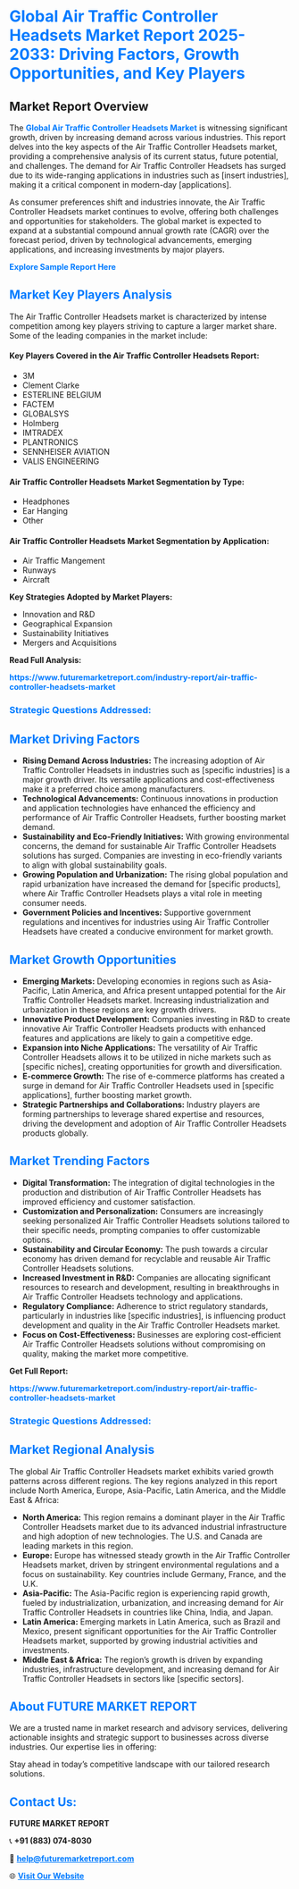 <h1 style="color: #007BFF;">Global Air Traffic Controller Headsets Market Report 2025-2033: Driving Factors, Growth Opportunities, and Key Players</h1>

<section id="overview">
<h2>Market Report Overview</h2>
<p>The <a href="https://www.futuremarketreport.com/industry-report/air-traffic-controller-headsets-market" style="color: #007BFF; text-decoration: none;"><strong>Global Air Traffic Controller Headsets Market</strong></a> is witnessing significant growth, driven by increasing demand across various industries. This report delves into the key aspects of the Air Traffic Controller Headsets market, providing a comprehensive analysis of its current status, future potential, and challenges. The demand for Air Traffic Controller Headsets has surged due to its wide-ranging applications in industries such as [insert industries], making it a critical component in modern-day [applications].</p>
<p>As consumer preferences shift and industries innovate, the Air Traffic Controller Headsets market continues to evolve, offering both challenges and opportunities for stakeholders. The global market is expected to expand at a substantial compound annual growth rate (CAGR) over the forecast period, driven by technological advancements, emerging applications, and increasing investments by major players.</p>
</section>

<section id="overview">
<p><a href="https://www.futuremarketreport.com/request-sample/reportId=48501" style="color: #007BFF; text-decoration: none;"><strong>Explore Sample Report Here</strong></a></p>
</section>

<section id="key-players">
<h2 style="color: #007BFF;">Market Key Players Analysis</h2>
<p>The Air Traffic Controller Headsets market is characterized by intense competition among key players striving to capture a larger market share. Some of the leading companies in the market include:</p>
<h4>Key Players Covered in the Air Traffic Controller Headsets Report:</h4>
<ul><li>3M</li><li>Clement Clarke</li><li>ESTERLINE BELGIUM</li><li>FACTEM</li><li>GLOBALSYS</li><li>Holmberg</li><li>IMTRADEX</li><li>PLANTRONICS</li><li>SENNHEISER AVIATION</li><li>VALIS ENGINEERING</li></ul>
<h4>Air Traffic Controller Headsets Market Segmentation by Type:</h4>
<ul><li>Headphones</li><li>Ear Hanging</li><li>Other</li></ul>

<h4>Air Traffic Controller Headsets Market Segmentation by Application:</h4>
<ul><li>Air Traffic Mangement</li><li>Runways</li><li>Aircraft</li></ul>
<p><strong>Key Strategies Adopted by Market Players:</strong></p>
<ul>
<li>Innovation and R&D</li>
<li>Geographical Expansion</li>
<li>Sustainability Initiatives</li>
<li>Mergers and Acquisitions</li>
</ul>
</section>

<section>
<p><strong>Read Full Analysis: </strong></p><a href="https://www.futuremarketreport.com/industry-report/air-traffic-controller-headsets-market" style="color: #007BFF; text-decoration: none;"><strong>https://www.futuremarketreport.com/industry-report/air-traffic-controller-headsets-market</strong></a>
<h3 style="color: #007BFF;">Strategic Questions Addressed:</h3>
</section>

<section id="driving-factors">
<h2 style="color: #007BFF;">Market Driving Factors</h2>
<ul>
<li><strong>Rising Demand Across Industries:</strong> The increasing adoption of Air Traffic Controller Headsets in industries such as [specific industries] is a major growth driver. Its versatile applications and cost-effectiveness make it a preferred choice among manufacturers.</li>
<li><strong>Technological Advancements:</strong> Continuous innovations in production and application technologies have enhanced the efficiency and performance of Air Traffic Controller Headsets, further boosting market demand.</li>
<li><strong>Sustainability and Eco-Friendly Initiatives:</strong> With growing environmental concerns, the demand for sustainable Air Traffic Controller Headsets solutions has surged. Companies are investing in eco-friendly variants to align with global sustainability goals.</li>
<li><strong>Growing Population and Urbanization:</strong> The rising global population and rapid urbanization have increased the demand for [specific products], where Air Traffic Controller Headsets plays a vital role in meeting consumer needs.</li>
<li><strong>Government Policies and Incentives:</strong> Supportive government regulations and incentives for industries using Air Traffic Controller Headsets have created a conducive environment for market growth.</li>
</ul>
</section>

<section id="growth-opportunities">
<h2 style="color: #007BFF;">Market Growth Opportunities</h2>
<ul>
<li><strong>Emerging Markets:</strong> Developing economies in regions such as Asia-Pacific, Latin America, and Africa present untapped potential for the Air Traffic Controller Headsets market. Increasing industrialization and urbanization in these regions are key growth drivers.</li>
<li><strong>Innovative Product Development:</strong> Companies investing in R&D to create innovative Air Traffic Controller Headsets products with enhanced features and applications are likely to gain a competitive edge.</li>
<li><strong>Expansion into Niche Applications:</strong> The versatility of Air Traffic Controller Headsets allows it to be utilized in niche markets such as [specific niches], creating opportunities for growth and diversification.</li>
<li><strong>E-commerce Growth:</strong> The rise of e-commerce platforms has created a surge in demand for Air Traffic Controller Headsets used in [specific applications], further boosting market growth.</li>
<li><strong>Strategic Partnerships and Collaborations:</strong> Industry players are forming partnerships to leverage shared expertise and resources, driving the development and adoption of Air Traffic Controller Headsets products globally.</li>
</ul>
</section>

<section id="trending-factors">
<h2 style="color: #007BFF;">Market Trending Factors</h2>
<ul>
<li><strong>Digital Transformation:</strong> The integration of digital technologies in the production and distribution of Air Traffic Controller Headsets has improved efficiency and customer satisfaction.</li>
<li><strong>Customization and Personalization:</strong> Consumers are increasingly seeking personalized Air Traffic Controller Headsets solutions tailored to their specific needs, prompting companies to offer customizable options.</li>
<li><strong>Sustainability and Circular Economy:</strong> The push towards a circular economy has driven demand for recyclable and reusable Air Traffic Controller Headsets solutions.</li>
<li><strong>Increased Investment in R&D:</strong> Companies are allocating significant resources to research and development, resulting in breakthroughs in Air Traffic Controller Headsets technology and applications.</li>
<li><strong>Regulatory Compliance:</strong> Adherence to strict regulatory standards, particularly in industries like [specific industries], is influencing product development and quality in the Air Traffic Controller Headsets market.</li>
<li><strong>Focus on Cost-Effectiveness:</strong> Businesses are exploring cost-efficient Air Traffic Controller Headsets solutions without compromising on quality, making the market more competitive.</li>
</ul>
</section>

<section>
<p><strong>Get Full Report: </strong></p><a href="https://www.futuremarketreport.com/industry-report/air-traffic-controller-headsets-market" style="color: #007BFF; text-decoration: none;"><strong>https://www.futuremarketreport.com/industry-report/air-traffic-controller-headsets-market</strong></a>
<h3 style="color: #007BFF;">Strategic Questions Addressed:</h3>
</section>


<section id="regional-analysis">
<h2 style="color: #007BFF;">Market Regional Analysis</h2>
<p>The global Air Traffic Controller Headsets market exhibits varied growth patterns across different regions. The key regions analyzed in this report include North America, Europe, Asia-Pacific, Latin America, and the Middle East & Africa:</p>
<ul>
<li><strong>North America:</strong> This region remains a dominant player in the Air Traffic Controller Headsets market due to its advanced industrial infrastructure and high adoption of new technologies. The U.S. and Canada are leading markets in this region.</li>
<li><strong>Europe:</strong> Europe has witnessed steady growth in the Air Traffic Controller Headsets market, driven by stringent environmental regulations and a focus on sustainability. Key countries include Germany, France, and the U.K.</li>
<li><strong>Asia-Pacific:</strong> The Asia-Pacific region is experiencing rapid growth, fueled by industrialization, urbanization, and increasing demand for Air Traffic Controller Headsets in countries like China, India, and Japan.</li>
<li><strong>Latin America:</strong> Emerging markets in Latin America, such as Brazil and Mexico, present significant opportunities for the Air Traffic Controller Headsets market, supported by growing industrial activities and investments.</li>
<li><strong>Middle East & Africa:</strong> The region’s growth is driven by expanding industries, infrastructure development, and increasing demand for Air Traffic Controller Headsets in sectors like [specific sectors].</li>
</ul>
</section>

<footer>
<h2 style="color: #007BFF;">About FUTURE MARKET REPORT</h2>
<p>We are a trusted name in market research and advisory services, delivering actionable insights and strategic support to businesses across diverse industries. Our expertise lies in offering:</p>

<p>Stay ahead in today’s competitive landscape with our tailored research solutions.</p>

<h2 style="color: #007BFF;">Contact Us:</h2>
<p><strong>FUTURE MARKET REPORT</strong></p>
<p>📞 <strong>+91 (883) 074-8030</strong></p>
<p>📧 <strong><a href="mailto:help@futuremarketreport.com" style="color: #007BFF;">help@futuremarketreport.com</a></strong></p>
<p>🌐 <strong><a href="https://www.futuremarketreport.com/" style="color: #007BFF;">Visit Our Website</a></strong></p>
</footer>